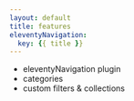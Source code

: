 ```yaml
---
layout: default
title: features
eleventyNavigation:
  key: {{ title }}
---
```


- eleventyNavigation plugin
- categories
- custom filters & collections
